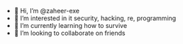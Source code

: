 - 👋 Hi, I’m @zaheer-exe
- 👀 I’m interested in it security, hacking, re, programming
- 🌱 I’m currently learning how to survive
- 💞️ I’m looking to collaborate on friends

<!---
zaheer-exe/zaheer-exe is a ✨ special ✨ repository because its `README.md` (this file) appears on your GitHub profile.
You can click the Preview link to take a look at your changes.
--->
